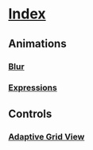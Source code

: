 # [Index](index.md)

## Animations
### [Blur](animations/blur.md)
### [Expressions](animations/expressions.md)

## Controls
### [Adaptive Grid View](controls/adaptivegridview.md)